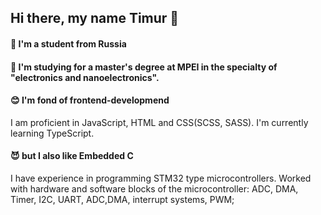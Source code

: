 ## Hi there, my name Timur 👋

#### 🚩 I'm a student from Russia
#### 🔭 I'm studying for a master's degree at MPEI in the specialty of "electronics and nanoelectronics".
#### 😊 I'm fond of frontend-developmend
I am proficient in JavaScript, HTML and CSS(SCSS, SASS). I'm currently learning TypeScript.
#### 😈 but I also like Embedded C
I have experience in programming STM32 type microcontrollers. Worked with hardware and software blocks of the microcontroller: ADC, DMA, Timer, I2C, UART, ADC,DMA, interrupt systems, PWM;
